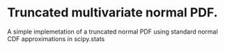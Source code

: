 # Truncated multivariate normal PDF.
A simple implemetation of a truncated normal PDF using
standard normal CDF approximations in scipy.stats